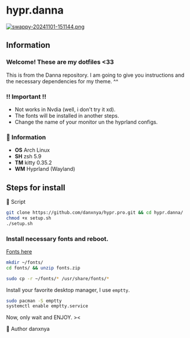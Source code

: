# hypr.danna
[![swappy-20241101-151144.png](https://i.postimg.cc/MGw6906G/swappy-20241101-151144.png)](https://postimg.cc/JsTCnkBw)
## Information

### Welcome! These are my dotfiles <33
This is from the Danna repository. I am going to give you instructions and the necessary dependencies for my theme. ^^

### ‼️ Important !!
- Not works in Nvdia (well, i don't try it xd).
- The fonts will be installed in another steps.
- Change the name of your monitor un the hyprland configs.

### 🍧 Information

-  **OS** Arch Linux
-  **SH** zsh 5.9
-  **TM** kitty 0.35.2
-  **WM** Hyprland (Wayland)

## Steps for install

🔧 Script
```sh
git clone https://github.com/danxnya/hypr.pro.git && cd hypr.danna/
chmod +x setup.sh
./setup.sh
```

### Install necessary fonts and reboot.
[Fonts here](https://mega.nz/file/GxFVSLLY#etuNc6QRrEl6wgl_ZatvomojDhkBTFPqlKS7ELk7KAM)
```sh
mkdir ~/fonts/
cd fonts/ && unzip fonts.zip
```

```sh
sudo cp -r ~/fonts/* /usr/share/fonts/*
```
Install your favorite desktop manager, I use `emptty`.
```sh
sudo pacman -S emptty
systemctl enable emptty.service
```

Now, only wait and ENJOY. ><


👤 Author
danxnya
